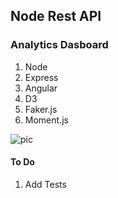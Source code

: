 ## Node Rest API 

### Analytics Dasboard

1. Node
2. Express
3. Angular
4. D3
5. Faker.js
6. Moment.js

![pic](https://raw.github.com/mjhea0/node-rest-api/master/analytics-d3.png)

#### To Do

1. Add Tests
